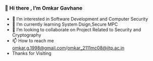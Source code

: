 ### 👋 Hi there , I’m Omkar Gavhane
- 👀 I’m interested in Software Development and Computer Security
- 🌱 I’m currently learning System Dsign,Secure MPC
- 💞️ I’m looking to collaborate on Project Related to Security and Cryptography
- 📫 How to reach me omkar.g.1998@gmail.com/omkar_2111mc08@iitp.ac.in
- Thanks for Visiting


<!---
omkargavhane/omkargavhane is a ✨ special ✨ repository because its `README.md` (this file) appears on your GitHub profile.
You can click the Preview link to take a look at your changes.
--->
